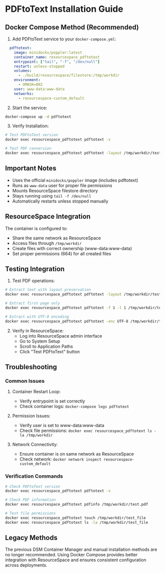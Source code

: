 # PDFtoText Installation Guide

## Docker Compose Method (Recommended)

1. Add PDFtoText service to your `docker-compose.yml`:
```yaml
  pdftotext:
    image: minidocks/poppler:latest
    container_name: resourcespace_pdftotext
    entrypoint: ["tail", "-f", "/dev/null"]
    restart: unless-stopped
    volumes:
      - ./build/resourcespace/filestore:/tmp/workdir
    environment:
      - UMASK=002
    user: www-data:www-data
    networks:
      - resourcespace-custom_default
```

2. Start the service:
```bash
docker-compose up -d pdftotext
```

3. Verify Installation:
```bash
# Test PDFtoText version
docker exec resourcespace_pdftotext pdftotext -v

# Test PDF conversion
docker exec resourcespace_pdftotext pdftotext -layout /tmp/workdir/test.pdf /tmp/workdir/test.txt
```

## Important Notes

- Uses the official `minidocks/poppler` image (includes pdftotext)
- Runs as `www-data` user for proper file permissions
- Mounts ResourceSpace filestore directory
- Stays running using `tail -f /dev/null`
- Automatically restarts unless stopped manually

## ResourceSpace Integration

The container is configured to:
- Share the same network as ResourceSpace
- Access files through `/tmp/workdir`
- Create files with correct ownership (www-data:www-data)
- Set proper permissions (664) for all created files

## Testing Integration

1. Test PDF operations:
```bash
# Extract text with layout preservation
docker exec resourcespace_pdftotext pdftotext -layout /tmp/workdir/test.pdf /tmp/workdir/output.txt

# Extract first page only
docker exec resourcespace_pdftotext pdftotext -f 1 -l 1 /tmp/workdir/test.pdf /tmp/workdir/first_page.txt

# Extract with UTF-8 encoding
docker exec resourcespace_pdftotext pdftotext -enc UTF-8 /tmp/workdir/test.pdf /tmp/workdir/output_utf8.txt
```

2. Verify in ResourceSpace:
   - Log into ResourceSpace admin interface
   - Go to System Setup
   - Scroll to Application Paths
   - Click "Test PDFtoText" button

## Troubleshooting

### Common Issues

1. Container Restart Loop:
   - Verify entrypoint is set correctly
   - Check container logs: `docker-compose logs pdftotext`

2. Permission Issues:
   - Verify user is set to www-data:www-data
   - Check file permissions: `docker exec resourcespace_pdftotext ls -la /tmp/workdir`

3. Network Connectivity:
   - Ensure container is on same network as ResourceSpace
   - Check network: `docker network inspect resourcespace-custom_default`

### Verification Commands

```bash
# Check PDFtoText version
docker exec resourcespace_pdftotext pdftotext -v

# Check PDF information
docker exec resourcespace_pdftotext pdfinfo /tmp/workdir/test.pdf

# Test file permissions
docker exec resourcespace_pdftotext touch /tmp/workdir/test_file
docker exec resourcespace_pdftotext ls -la /tmp/workdir/test_file
```

## Legacy Methods

The previous DSM Container Manager and manual installation methods are no longer recommended. Using Docker Compose provides better integration with ResourceSpace and ensures consistent configuration across deployments.